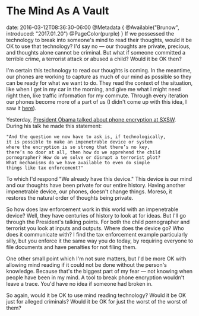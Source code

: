 # The Mind As A Vault
date: 2016-03-12T08:36:30-06:00
@Metadata {
  @Available("Brunow", introduced: "2017.01.20")
  @PageColor(purple)
}
If we possessed the technology to break into someone's mind to read their thoughts, would it be OK to use that technology? I'd say no &mdash; our thoughts are private, precious, and thoughts alone cannot be criminal. But what if someone committed a terrible crime, a terrorist attack or abused a child? Would it be OK then?

I'm certain this technology to read our thoughts is coming. In the meantime, our phones are working to capture as much of our mind as possible so they can be ready for what we want to do. They read the context of the situation, like when I get in my car in the morning, and give me what I might need right then, like traffic information for my commute. Through every iteration our phones become more of a part of us (I didn't come up with this idea, I saw it [here](http://www.slate.com/articles/technology/technology/2016/02/apple_and_the_fbi_think_iphones_are_safes_a_philosopher_explains_what_they.html)).

Yesterday, [President Obama talked about phone encryption at SXSW](https://youtu.be/FhFibpHSJFE?t=1h15m39s). During his talk he made this statement:

    "And the question we now have to ask is, if technologically, 
    it is possible to make an impenetrable device or system 
    where the encryption is so strong that there’s no key, 
    there’s no door at all, then how do we apprehend the child
    pornographer? How do we solve or disrupt a terrorist plot?
    What mechanisms do we have available to even do simple 
    things like tax enforcement?"

To which I'd respond "We already have this device." This device is our mind and our thoughts have been private for our entire history. Having another impenetrable device, our phones, doesn't change things. Moreso, it restores the natural order of thoughts being private.

So how does law enforcement work in this world with an impenetrable device? Well, they have centuries of history to look at for ideas. But I'll go through the President's talking points. For both the child pornographer and terrorist you look at inputs and outputs. Where does the device go? Who does it communicate with? I find the tax enforcement example particularly silly, but you enforce it the same way you do today, by requiring everyone to file documents and have penalties for not filing them.

One other small point which I'm not sure matters, but I'd be more OK with allowing mind reading if it could not be done without the person's knowledge. Because that's the biggest part of my fear &mdash; not knowing when people have been in my mind. A tool to break phone encryption wouldn't leave a trace. You'd have no idea if someone had broken in.

So again, would it be OK to use mind reading technology? Would it be OK just for alleged criminals? Would it be OK for just the worst of the worst of them?
